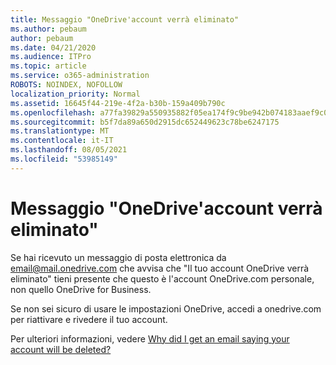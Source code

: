 ```yaml
---
title: Messaggio "OneDrive'account verrà eliminato"
ms.author: pebaum
author: pebaum
ms.date: 04/21/2020
ms.audience: ITPro
ms.topic: article
ms.service: o365-administration
ROBOTS: NOINDEX, NOFOLLOW
localization_priority: Normal
ms.assetid: 16645f44-219e-4f2a-b30b-159a409b790c
ms.openlocfilehash: a77fa39829a550935882f05ea174f9c9be942b074183aaef9c0e464c94cfb4ba
ms.sourcegitcommit: b5f7da89a650d2915dc652449623c78be6247175
ms.translationtype: MT
ms.contentlocale: it-IT
ms.lasthandoff: 08/05/2021
ms.locfileid: "53985149"
---
```

# <a name="onedrive-account-will-be-deleted-message"></a>Messaggio "OneDrive'account verrà eliminato"

Se hai ricevuto un messaggio di posta elettronica da email@mail.onedrive.com che avvisa che "Il tuo account OneDrive verrà eliminato" tieni presente che questo è l'account OneDrive.com personale, non quello OneDrive for Business. 
  
Se non sei sicuro di usare le impostazioni OneDrive, accedi a onedrive.com per riattivare e rivedere il tuo account.
  
Per ulteriori informazioni, vedere [Why did I get an email saying your account will be deleted?](https://go.microsoft.com/fwlink/?linkid=2036151&amp;clcid=0x409)
  

